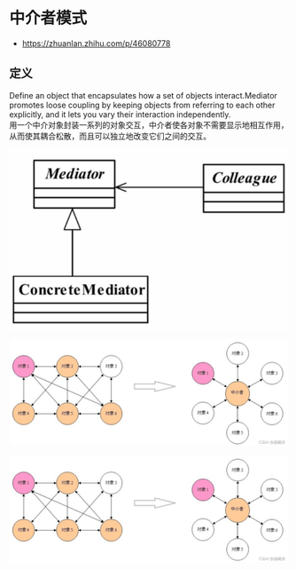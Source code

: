 # 中介者模式

- https://zhuanlan.zhihu.com/p/46080778


## 定义
Define an object that encapsulates how a set of objects interact.Mediator promotes loose coupling by keeping objects from referring to each other explicitly,
and it lets you vary their interaction independently.  
用一个中介对象封装一系列的对象交互，中介者使各对象不需要显示地相互作用，从而使其耦合松散，而且可以独立地改变它们之间的交互。

![中介者模式_图](中介者模式.png)

![不使用中介者](不使用中介者.png)

![使用中介者](使用中介者.png)






 







##  











